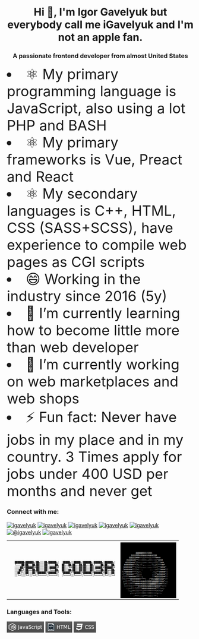 <h1 align="center">Hi 👋, I'm Igor Gavelyuk but everybody call me iGavelyuk and I'm not an apple fan.</h1>
<h3 align="center">A passionate frontend developer from almost United States</h3
<ul>
  <li style="font-size: 38px"> ⚛️ My primary programming language is JavaScript, also using a lot PHP and BASH</li>
  <li style="font-size: 38px">⚛️ My primary frameworks is Vue, Preact and React</li>
  <li style="font-size: 38px">⚛️ My secondary languages is C++, HTML, CSS (SASS+SCSS), have experience to compile web pages as CGI scripts</li>
  <li style="font-size: 38px">😄 Working in the industry since 2016 (5y)</li>
  <li style="font-size: 38px">🌱 I’m currently learning how to become little more than web developer</li>
  <li style="font-size: 38px">🔭 I’m currently working on web marketplaces and web shops</li>
  <li style="font-size: 38px">⚡ Fun fact: Never have jobs in my place and in my country. 3 Times apply for jobs under 400 USD per months and never get</li>
</ul>
<h3 align="left">Connect with me:</h3>
<p align="left">
<a href="https://codepen.io/igavelyuk" target="blank"><img align="center" src="https://raw.githubusercontent.com/rahuldkjain/github-profile-readme-generator/master/src/images/icons/Social/codepen.svg" alt="igavelyuk" height="30" width="40" /></a>
<a href="https://dev.to/igavelyuk" target="blank"><img align="center" src="https://cdn.jsdelivr.net/npm/simple-icons@3.0.1/icons/dev-dot-to.svg" alt="igavelyuk" height="30" width="40" /></a>
<a href="https://twitter.com/igavelyuk" target="blank"><img align="center" src="https://raw.githubusercontent.com/rahuldkjain/github-profile-readme-generator/master/src/images/icons/Social/twitter.svg" alt="igavelyuk" height="30" width="40" /></a>
<a href="https://linkedin.com/in/igavelyuk" target="blank"><img align="center" src="https://raw.githubusercontent.com/rahuldkjain/github-profile-readme-generator/master/src/images/icons/Social/linked-in-alt.svg" alt="igavelyuk" height="30" width="40" /></a>
<a href="https://instagram.com/igavelyuk" target="blank"><img align="center" src="https://raw.githubusercontent.com/rahuldkjain/github-profile-readme-generator/master/src/images/icons/Social/instagram.svg" alt="igavelyuk" height="30" width="40" /></a>
<a href="https://medium.com/@igavelyuk" target="blank"><img align="center" src="https://raw.githubusercontent.com/rahuldkjain/github-profile-readme-generator/master/src/images/icons/Social/medium.svg" alt="@igavelyuk" height="30" width="40" /></a>
<a href="https://www.topcoder.com/members/igavelyuk" target="blank"><img align="center" src="https://cdn.jsdelivr.net/npm/simple-icons@3.0.1/icons/topcoder.svg" alt="igavelyuk" height="30" width="40" /></a>
</p>

<table style="width:100%">
  <tr>
    <th>
    <pre style="font-size: 6px">
    ███████╗██████╗░██╗░░░██╗██████╗░  ░█████╗░░█████╗░██████╗░██████╗░██████╗░
    ╚════██║██╔══██╗██║░░░██║╚════██╗  ██╔══██╗██╔══██╗██╔══██╗╚════██╗██╔══██╗
    ░░░░██╔╝██████╔╝██║░░░██║░█████╔╝  ██║░░╚═╝██║░░██║██║░░██║░█████╔╝██████╔╝
    ░░░██╔╝░██╔══██╗██║░░░██║░╚═══██╗  ██║░░██╗██║░░██║██║░░██║░╚═══██╗██╔══██╗
    ░░██╔╝░░██║░░██║╚██████╔╝██████╔╝  ╚█████╔╝╚█████╔╝██████╔╝██████╔╝██║░░██║
    ░░╚═╝░░░╚═╝░░╚═╝░╚═════╝░╚═════╝░  ░╚════╝░░╚════╝░╚═════╝░╚═════╝░╚═╝░░╚═╝
    </pre>
    </th>
    <th>
    <img align="center" src="https://github.com/igavelyuk/igavelyuk/blob/main/donut.gif" alt="donut" height="150" width="150" />
    </th>
  </tr>
</table>

<h3 align="left">Languages and Tools:</h3>
<img align="center" src="https://github.com/igavelyuk/igavelyuk/blob/main/js.png" alt="JS" />
<img align="center" src="https://github.com/igavelyuk/igavelyuk/blob/main/html.png" alt="HTML" />
<img align="center" src="https://github.com/igavelyuk/igavelyuk/blob/main/css.png" alt="CSS" />

<!--
**igavelyuk/igavelyuk** is a ✨ _special_ ✨ repository because its `README.md` (this file) appears on your GitHub profile.

Here are some ideas to get you started:

- 🔭 I’m currently working on ...
- 🌱 I’m currently learning ...
- 👯 I’m looking to collaborate on ...
- 🤔 I’m looking for help with ...
- 💬 Ask me about ...
- 📫 How to reach me: ...
- 😄 Pronouns: ...
- ⚡ Fun fact: ...
-->
